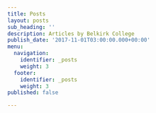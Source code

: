 ```yaml
---
title: Posts
layout: posts
sub_heading: ''
description: Articles by Belkirk College
publish_date: '2017-11-01T03:00:00.000+00:00'
menu:
  navigation:
    identifier: _posts
    weight: 3
  footer:
    identifier: _posts
    weight: 3
published: false

---
```

